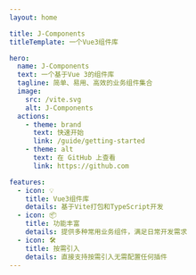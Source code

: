 ```yaml
---
layout: home

title: J-Components
titleTemplate: 一个Vue3组件库

hero:
  name: J-Components
  text: 一个基于Vue 3的组件库
  tagline: 简单、易用、高效的业务组件集合
  image:
    src: /vite.svg
    alt: J-Components
  actions:
    - theme: brand
      text: 快速开始
      link: /guide/getting-started
    - theme: alt
      text: 在 GitHub 上查看
      link: https://github.com

features:
  - icon: 💡
    title: Vue3组件库
    details: 基于Vite打包和TypeScript开发
  - icon: 📦
    title: 功能丰富
    details: 提供多种常用业务组件，满足日常开发需求
  - icon: 🛠️
    title: 按需引入
    details: 直接支持按需引入无需配置任何插件
---
```

